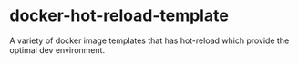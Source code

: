 # docker-hot-reload-template
A variety of docker image templates that has hot-reload which provide the optimal dev environment.
